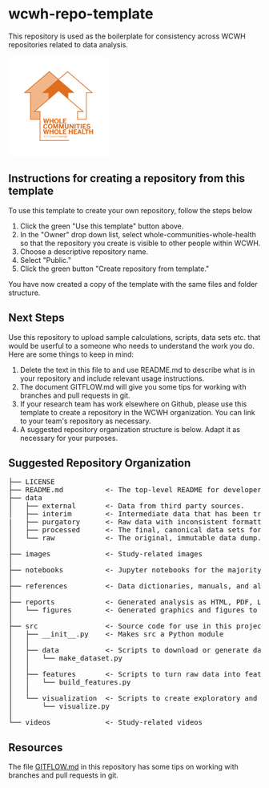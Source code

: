 # wcwh-repo-template
This repository is used as the boilerplate for consistency across WCWH repositories related to
data analysis.

<img src="https://github.com/whole-communities-whole-health/wcwh-repo-template/blob/main/images/1-colorOrange_FB.png" alt="WCWH" width="200"/>

## Instructions for creating a repository from this template

To use this template to create your own repository, follow the steps below
1. Click the green "Use this template" button above.
2. In the "Owner" drop down list, select whole-communities-whole-health so that the repository you create is visible to other people within WCWH.
3. Choose a descriptive repository name.
4. Select "Public."
5. Click the green button "Create repository from template."

You have now created a copy of the template with the same files and folder structure. 

## Next Steps
Use this repository to upload sample calculations, scripts, data sets etc. that would be userful to a someone who needs to understand the work you do. Here are some things to keep in mind:
1. Delete the text in this file to and use README.md to describe what is in your repository and include relevant usage instructions.
2. The document GITFLOW.md will give you some tips for working with branches and pull requests in git.
3. If your research team has work elsewhere on Github, please use this template to create a repository in the WCWH organization. You can link to your team's repository as necessary.
4. A suggested repository organization structure is below. Adapt it as necessary for your
   purposes.

## Suggested Repository Organization

<pre>
├── LICENSE
├── README.md          <- The top-level README for developers using this project.
├── data
│   ├── external       <- Data from third party sources.
│   ├── interim        <- Intermediate data that has been transformed.
|   ├── purgatory      <- Raw data with inconsistent formatting.
│   ├── processed      <- The final, canonical data sets for modeling.
│   └── raw            <- The original, immutable data dump.
│
├── images             <- Study-related images
│
├── notebooks          <- Jupyter notebooks for the majority of analysis
│
├── references         <- Data dictionaries, manuals, and all other explanatory materials
│
├── reports            <- Generated analysis as HTML, PDF, LaTeX, etc.
│   └── figures        <- Generated graphics and figures to be used in reporting
│
├── src                <- Source code for use in this project.
│   ├── __init__.py    <- Makes src a Python module
│   │
│   ├── data           <- Scripts to download or generate data
│   │   └── make_dataset.py
│   │
│   ├── features       <- Scripts to turn raw data into features 
│   │   └── build_features.py
│   │
│   └── visualization  <- Scripts to create exploratory and results oriented visualizations
│       └── visualize.py
│
└── videos             <- Study-related videos
</pre>

## Resources

The file [GITFLOW.md](https://github.com/whole-communities-whole-health/wcwh-repo-template/blob/main/GITFLOW.md) in this repository has some tips on working with branches and pull requests in git.
